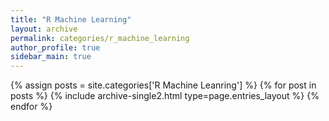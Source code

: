 ```yaml
---
title: "R Machine Learning"
layout: archive
permalink: categories/r_machine_learning
author_profile: true
sidebar_main: true
---
```



{% assign posts = site.categories['R Machine Leanring'] %}
{% for post in posts %} {% include archive-single2.html type=page.entries_layout %} {% endfor %}
